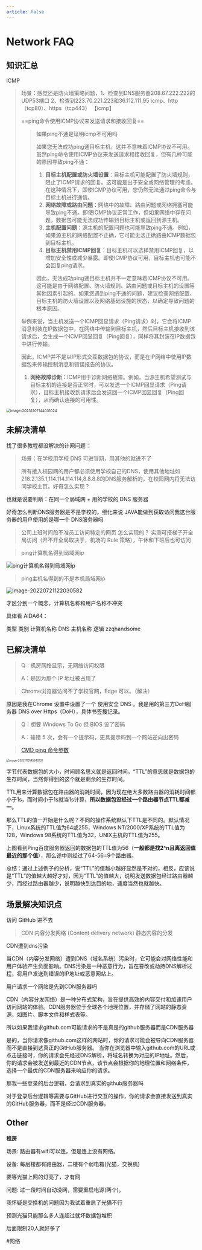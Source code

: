 ```yaml
---
article: false
---
```

# Network FAQ

## 知识汇总

ICMP

> 场景：感觉还是防火墙策略问题，1、检查到DNS服务器208.67.222.222的UDP53端口 2、检查到223.70.221.223和36.112.111.95 icmp、http（tcp80）、https（tcp443）
> 【icmp】
>
> ==ping命令使用ICMP协议来发送请求和接收回复==
>
> > 如果ping不通是证明icmp不可用吗
> >
> > 如果您无法成功ping通目标主机，这并不意味着ICMP协议不可用。虽然ping命令使用ICMP协议来发送请求和接收回复，但有几种可能的原因导致ping不通：
> >
> > 1. **目标主机配置或防火墙设置**：目标主机可能配置了防火墙规则，阻止了ICMP请求的回复。这可能是出于安全或网络管理的考虑。在这种情况下，即使ICMP协议可用，您仍然无法通过ping命令与目标主机进行通信。
> > 2. **网络故障或路由问题**：网络中的故障、路由问题或网络拥塞可能导致ping不通。即使ICMP协议正常工作，但如果网络中存在问题，数据包可能无法成功传输到目标主机或返回到源主机。
> > 3. **主机配置问题**：源主机的配置问题也可能导致ping不通。例如，如果源主机的网络配置不正确，它可能无法正确路由ICMP数据包到目标主机。
> > 4. **目标主机禁用ICMP回复**：目标主机可以选择禁用ICMP回复，以增加安全性或减少暴露。即使ICMP协议可用，目标主机也可能不会回复ping请求。
> >
> > 因此，无法成功ping通目标主机并不一定意味着ICMP协议不可用。这可能是由于网络配置、防火墙规则、路由问题或目标主机的设置等其他因素引起的。如果您遇到ping不通的问题，建议检查网络配置、目标主机的防火墙设置以及网络基础设施的状态，以确定导致问题的根本原因。
>
> 
>
> 举例来说，当主机发送一个ICMP回显请求（Ping请求）时，它会将ICMP消息封装在IP数据包中，在网络中传输到目标主机，然后目标主机接收到该请求后，会生成一个ICMP回显回复（Ping回复），同样将其封装在IP数据包中进行传输。
>
> 因此，ICMP并不是以IP形式交互数据包的协议，而是在IP网络中使用IP数据包来传输控制消息和错误报告的协议。
>
> 1. **网络故障诊断**：ICMP用于诊断网络故障。例如，当源主机希望测试与目标主机的连接是否正常时，可以发送一个ICMP回显请求（Ping请求），目标主机接收到请求后会发送回一个ICMP回显回复（Ping回复），从而确认连接的可用性。

<img src="http://pub-83c20763effa4ac69b4d6a9e22c9936e.r2.dev/img/image-20231207144031024.png" alt="image-20231207144031024" style="zoom: 67%;" />



## 未解决清单

找了很多教程都没解决的计网问题：

> 场景：在学校用学校 DNS 可进官网，用其他的就进不了
>
> 所有接入校园网的用户都必须使用学校自己的DNS，使用其他地址如218.2.135.1,114.114.114.114,8.8.8.8的DNS服务解析的，在校园网内将无法访问学校主页。好奇怎么实现？

也就是说要判断：在同一个局域网 + 用的学校的 DNS 服务器

好奇怎么判断DNS服务器是不是学校的，细化来说 JAVA能做到获取访问我这台服务器的用户使用的是哪一个 DNS服务器吗



> 公司上班时间段不准员工访问特定的网页   怎么实现的？
> 实测可搭梯子开全局访问（开不开全局取决于，机场的 Rule 策略），午休和下班后也可访问



>ping计算机名得到局域网ip

![ping计算机名得到局域网ip](https://pub-83c20763effa4ac69b4d6a9e22c9936e.r2.dev/img/202206011815121.png)



> ping主机名得到的不是本机局域网ip

![image-20220721122030582](https://pub-83c20763effa4ac69b4d6a9e22c9936e.r2.dev/img/202207211220027.png)



才区分到一个概念，计算机名称和用户名称不冲突

具体看 AIDA64：

类型	类别	计算机名称
DNS 主机名称	逻辑	zzqhandsome



## 已解决清单

> Q：机房网络显示，无网络访问权限
>
> A：是因为那个 IP 地址被占用了



> Chrome浏览器访问不了学校官网，Edge 可以。（解决）

原因是我在Chrome 设置中设置了一个 使用安全 DNS 。我是用的第三方DoH服务器  DNS over Https（DoH），具体书签搜记录。



> Q：想要 Windows To Go 但 BIOS 设了密码
>
> A：输错 5 次，会有一个提示码，更具提示码到一个网站逆向出密码



> [CMD ping 命令参数](http://www.webkaka.com/tutorial/zhanzhang/2017/061570/)

<img src="https://pub-83c20763effa4ac69b4d6a9e22c9936e.r2.dev/img/202211101458062.png" alt="image-20221110145840721" style="zoom:50%;" />

字节代表数据包的大小，时间顾名思义就是返回时间，“TTL”的意思就是数据包的生存时间，当然你得到的这个就是剩余的生存时间。

TTL用来计算数据包在路由器的消耗时间，因为现在绝大多数路由器的消耗时间都小于1s，而时间小于1s就当1s计算，**所以数据包没经过一个路由器节点TTL都减一**。

那么TTL的值一开始是什么呢？不同的操作系统默认下TTL是不同的。默认情况下，Linux系统的TTL值为64或255，Windows NT/2000/XP系统的TTL值为128，Windows 98系统的TTL值为32，UNIX主机的TTL值为255。

上图看到Ping百度服务器返回的数据包的TTL值为56（**一般都是找2^n且离返回值最近的那个值**），那么途中则经过了64-56=9个路由器。



总结：通过上述例子的分析，说“TTL”的值越小越好显然是不对的，相反，应该说是“TTL”的值越大越好才对，因为“TTL”的值越大，说明发送数据包经过路由器越少，而经过路由器越少，说明越快到达目的地，速度当然也就越快。





## 场景解决知识点

访问 GitHub 进不去

> CDN 内容分发网络 (Content delivery network)      静态内容的分发 

CDN遭到dns污染

当CDN（内容分发网络）遭到DNS（域名系统）污染时，它可能会对网络性能和用户体验产生负面影响。DNS污染是一种恶意行为，旨在篡改或劫持DNS解析过程，将用户发送到错误的IP地址或恶意网站上。



用户请求一个网站是先到CDN服务器吗

CDN（内容分发网络）是一种分布式架构，旨在提供高效的内容交付和加速用户访问网站的体验。CDN服务器位于全球各个地理位置，并存储了网站的静态资源，如图片、脚本文件和样式表等。





所以如果我请求github.com可能请求的不是真是的github服务器而是CDN服务器

是的，当你请求像github.com这样的网站时，你的请求可能会被导向CDN服务器而不是直接到达真正的GitHub服务器。
当你在浏览器中输入github.com的URL或点击链接时，你的请求会先经过DNS解析，将域名转换为对应的IP地址。然后，你的请求会被发送到最近的CDN节点，该节点会根据你的地理位置和网络条件，选择一个最优的CDN服务器来响应你的请求。



那我一些登录的后台逻辑，会请求到真实的github服务器吗

对于登录后台逻辑等需要与GitHub进行交互的操作，你的请求会直接发送到真实的GitHub服务器，而不是经过CDN服务器。







## Other

**租房**

场景: 路由器有wifi可以连，但是连上没有网络。

设备: 每层楼都有路由器，二楼有个弱电箱(光猫，交换机)

要等光猫上网的灯亮了，才有网



问题: 过一段时间自动没网，需要重启电源(两个)。

我怀疑是交换机的问题因为我试着重启了光猫不行



预测光猫只能那么多人连超过就坏数据包堆积

后面限制20人就好多了

\#网络  